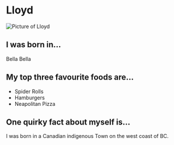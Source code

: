 # Lloyd
![Picture of Lloyd](https://scontent.fyka1-1.fna.fbcdn.net/v/t1.0-9/27973539_10154901602641887_8522771271386037290_n.jpg?_nc_cat=101&oh=615c7abc8711c13352db3d511be3db96&oe=5C20ADE2)

## I was born in...
Bella Bella

## My top three favourite foods are...
* Spider Rolls
* Hamburgers
* Neapolitan Pizza

## One quirky fact about myself is...
I was born in a Canadian indigenous Town on the west coast of BC.
